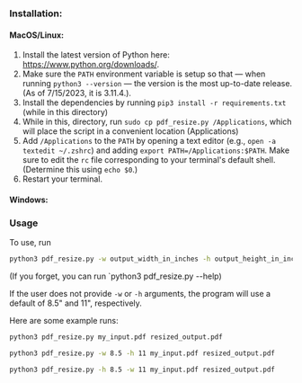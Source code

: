 ### Installation:

#### MacOS/Linux:
1. Install the latest version of Python here: https://www.python.org/downloads/.
2. Make sure the `PATH` environment variable is setup so that — when running `python3 --version` — the version is the most up-to-date release. (As of 7/15/2023, it is 3.11.4.).
3. Install the dependencies by running `pip3 install -r requirements.txt` (while in this directory)
4. While in this, directory, run `sudo cp pdf_resize.py /Applications`, which will place the script in a convenient location (Applications)
5. Add `/Applications` to the `PATH` by opening a text editor (e.g., `open -a textedit ~/.zshrc`) and adding `export PATH=/Applications:$PATH`. Make sure to edit the `rc` file corresponding to your terminal's default shell. (Determine this using `echo $0`.)
6. Restart your terminal.

#### Windows:
<TBD>


### Usage
To use, run 

```bash
python3 pdf_resize.py -w output_width_in_inches -h output_height_in_inches path/to/input.pdf path/to/output.pdf
```

(If you forget, you can run `python3 pdf_resize.py --help)

If the user does not provide `-w` or `-h` arguments, the program will use a default of 8.5" and 11", respectively.

Here are some example runs:

```bash
python3 pdf_resize.py my_input.pdf resized_output.pdf
```

```bash
python3 pdf_resize.py -w 8.5 -h 11 my_input.pdf resized_output.pdf
```

```bash
python3 pdf_resize.py -h 8.5 -w 11 my_input.pdf resized_output.pdf
```